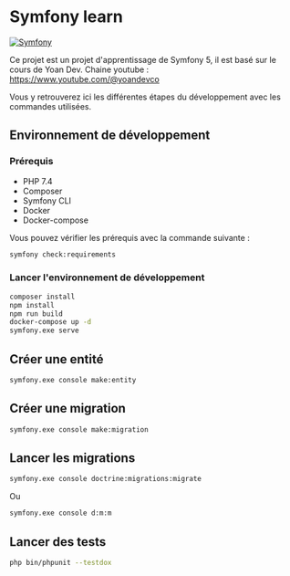 # Symfony learn

[![Symfony](https://github.com/Layauu/symfony-learn/actions/workflows/symfony.yml/badge.svg)](https://github.com/Layauu/symfony-learn/actions/workflows/symfony.yml)

Ce projet est un projet d'apprentissage de Symfony 5, il est basé sur le cours de Yoan Dev. 
Chaine youtube : https://www.youtube.com/@yoandevco

Vous y retrouverez ici les différentes étapes du développement avec les commandes utilisées.

## Environnement de développement

### Prérequis

- PHP 7.4
- Composer
- Symfony CLI
- Docker
- Docker-compose

Vous pouvez vérifier les prérequis avec la commande suivante :

```bash
symfony check:requirements
```

### Lancer l'environnement de développement

```bash
composer install
npm install
npm run build
docker-compose up -d
symfony.exe serve
```

## Créer une entité

```bash
symfony.exe console make:entity
```

## Créer une migration

```bash
symfony.exe console make:migration
```

## Lancer les migrations

```bash
symfony.exe console doctrine:migrations:migrate
```
Ou
```bash
symfony.exe console d:m:m
```

## Lancer des tests

```bash
php bin/phpunit --testdox
```